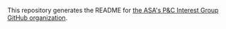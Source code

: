 This repository generates the README for [the ASA's P&C Interest Group GitHub organization](https://github.com/PrivacyConfidentialityIG).
